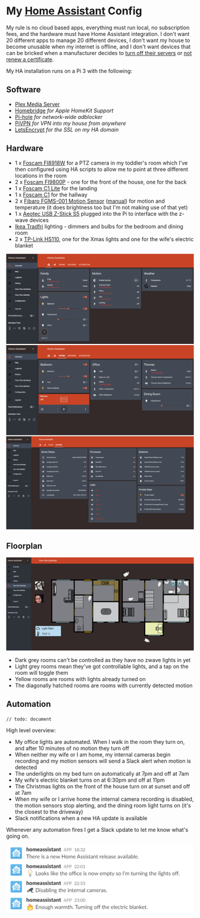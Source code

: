 # My [Home Assistant](https://home-assistant.io) Config

My rule is no cloud based apps, everything must run local, no subscription fees, and the hardware must have Home Assistant integration. I don't want 20 different apps to manage 20 different devices, I don't want my house to become unusable when my internet is offline, and I don't want devices that can be bricked when a manufacturer decides to [turn off their servers](https://www.theguardian.com/technology/2016/apr/05/revolv-devices-bricked-google-nest-smart-home) or [not renew a certificate](https://arstechnica.co.uk/gadgets/2017/11/after-online-outrage-logitech-will-now-replace-harmony-link-devices-for-free/).

My HA installation runs on a Pi 3 with the following:

Software
--------
* [Plex Media Server](https://plex.tv)
* [Homebridge](https://github.com/nfarina/homebridge) *for Apple HomeKit Support*
* [Pi-hole](https://pi-hole.net/) *for network-wide adblocker*
* [PiVPN](http://www.pivpn.io/) *for VPN into my house from anywhere*
* [LetsEncrypt](https://letsencrypt.org/) *for the SSL on my HA domain*

Hardware
--------
* 1 x [Foscam FI8918W](https://www.amazon.co.uk/gp/product/B0046710G6) for a PTZ camera in my toddler's room which I've then configured using HA scripts to allow me to point at three different locations in the room
* 2 x [Foscam FI9800P](https://www.amazon.co.uk/gp/product/B015STDPJ0) - one for the front of the house, one for the back
* 1 x [Foscam C1 Lite](https://www.amazon.co.uk/gp/product/B0196AN3IU) for the landing
* 1 x [Foscam C1](https://www.amazon.co.uk/gp/product/B00T7NX6SY/) for the hallway
* 2 x [Fibaro FGMS-001 Motion Sensor](https://www.amazon.co.uk/gp/product/B00JHHNUPY/) ([manual](http://manuals.fibaro.com/content/manuals/en/FGMS-001/FGMS-001-EN-T-v2.1.pdf)) for motion and temperature (it does brightness too but I'm not making use of that yet)
* 1 x [Aeotec USB Z-Stick S5](https://www.amazon.co.uk/gp/product/B00YETCNOE/ref=oh_aui_detailpage_o06_s00?ie=UTF8&psc=1) plugged into the Pi to interface with the z-wave devices
* [Ikea Tradfri](http://www.ikea.com/gb/en/products/lighting/smart-lighting/) lighting - dimmers and bulbs for the bedroom and dining room
* 2 x [TP-Link HS110](https://www.amazon.co.uk/HS110-Monitoring-Assistant-Required-UK/dp/B01IBUF48S/), one for the Xmas lights and one for the wife's electric blanket

![UI](/images/home.png)
![UI](/images/rooms.png)
![UI](/images/network.png)

Floorplan
--------
![UI](/images/floorplan.png)

* Dark grey rooms can't be controlled as they have no zwave lights in yet
* Light grey rooms mean they've got controllable lights, and a tap on the room will toggle them
* Yellow rooms are rooms with lights already turned on
* The diagonally hatched rooms are rooms with currently detected motion

Automation
--------
`// todo: document`

High level overview:
- My office lights are automated. When I walk in the room they turn on, and after 10 minutes of  no motion they turn off
- When neither my wife or I am home, my internal cameras begin recording and my motion sensors will send a Slack alert when motion is detected
- The underlights on my bed turn on automatically at 7pm and off at 7am
- My wife's electric blanket turns on at 6:30pm and off at 11pm
- The Christmas lights on the front of the house turn on at sunset and off at 7am
- When my wife or I arrive home the internal camera recording is disabled, the motion sensors stop alerting, and the dining room light turns on (it's the closest to the driveway)
- Slack notifications when a new HA update is available

Whenever any automation fires I get a Slack update to let me know what's going on.

![Slack](/images/slack.png)